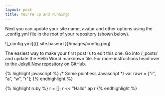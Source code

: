 ```yaml
---
layout: post
title: You're up and running!
---
```


Next you can update your site name, avatar and other options using the _config.yml file in the root of your repository (shown below).

![_config.yml]({{ site.baseurl }}/images/config.png)

The easiest way to make your first post is to edit this one. Go into /_posts/ and update the Hello World markdown file. For more instructions head over to the [Jekyll Now repository](https://github.com/barryclark/jekyll-now) on GitHub.

{% highlight javascript %}
/* Some pointless Javascript */ var rawr = [“r”, “a”, “w”, “r”]; {% endhighlight %} 

{% highlight ruby %}
r = []; 
r << "Hallo" 
ap r 
{% endhighlight %} 
